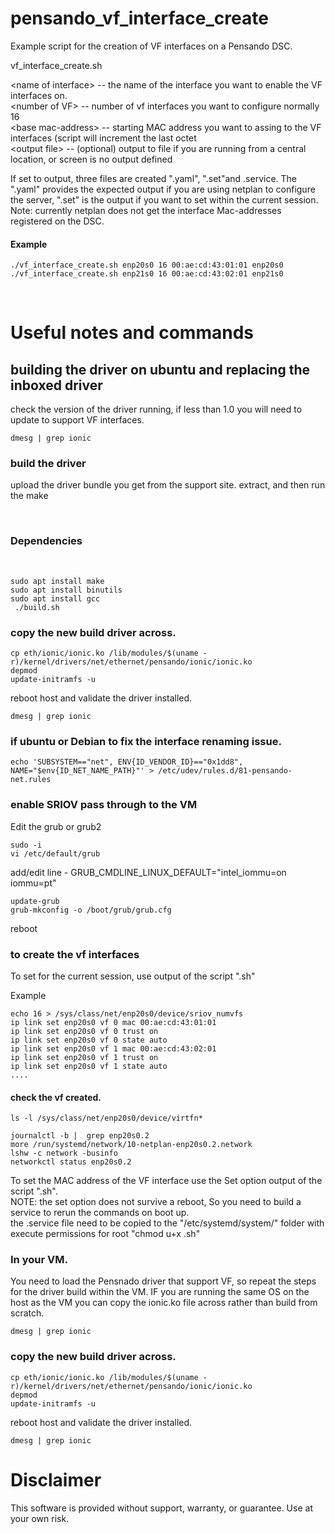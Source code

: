 # pensando_vf_interface_create

Example script for the creation of VF interfaces on a Pensando DSC.

vf_interface_create.sh <name of interface> <number of VF> <base mac-address> <output file>
  
\<name of interface> -- the name of the interface you want to enable the VF interfaces on. <br>
\<number of VF> -- number of vf interfaces you want to configure normally 16 <br>
\<base mac-address> -- starting MAC address you want to assing to the VF interfaces (script will increment the last octet<br>
\<output file> -- (optional) output to file if you are running from a central location, or screen is no output defined <br>
  
If set to output, three files are created ".yaml", ".set"and .service. The ".yaml" provides the expected output if you are using netplan to configure the server, ".set" is the output if you want to set within the current session. <br>
  Note: currently netplan does not get the interface Mac-addresses registered on the DSC. <br>
  
  #### Example
  ```
  ./vf_interface_create.sh enp20s0 16 00:ae:cd:43:01:01 enp20s0
  ./vf_interface_create.sh enp21s0 16 00:ae:cd:43:02:01 enp21s0
  ```
  <br>

# Useful notes and commands
  
##  building the driver on ubuntu and replacing the inboxed driver
check the version of the driver running, if less than 1.0 you will need to update to support VF interfaces.
  ```
dmesg | grep ionic
``` 

  ### build the driver
upload the driver bundle you get from the support site.
extract, and then run the make 

  <br>
  
###  Dependencies
  <br>
  
```
sudo apt install make
sudo apt install binutils
sudo apt install gcc
 ./build.sh
```


###  copy the new build driver across.
```
cp eth/ionic/ionic.ko /lib/modules/$(uname -r)/kernel/drivers/net/ethernet/pensando/ionic/ionic.ko
depmod
update-initramfs -u
```
  reboot host and validate the driver installed. 
```
dmesg | grep ionic
```
  
### if ubuntu or Debian to fix the interface renaming issue.
  ```
  echo 'SUBSYSTEM=="net", ENV{ID_VENDOR_ID}=="0x1dd8", NAME="$env{ID_NET_NAME_PATH}"' > /etc/udev/rules.d/81-pensando-net.rules
  ```
  
 ### enable SRIOV pass through to the VM
  Edit the grub or grub2
```
sudo -i
vi /etc/default/grub
```
add/edit line - GRUB_CMDLINE_LINUX_DEFAULT="intel_iommu=on iommu=pt"
```
update-grub
grub-mkconfig -o /boot/grub/grub.cfg
```
reboot

  ### to create the vf interfaces
  To set for the current session, use output of the script ".sh"

  Example
  ```
echo 16 > /sys/class/net/enp20s0/device/sriov_numvfs
ip link set enp20s0 vf 0 mac 00:ae:cd:43:01:01
ip link set enp20s0 vf 0 trust on
ip link set enp20s0 vf 0 state auto
ip link set enp20s0 vf 1 mac 00:ae:cd:43:02:01
ip link set enp20s0 vf 1 trust on
ip link set enp20s0 vf 1 state auto
....
  ```

  #### check the vf created.
`ls -l /sys/class/net/enp20s0/device/virtfn*`
```
journalctl -b |  grep enp20s0.2
more /run/systemd/network/10-netplan-enp20s0.2.network
lshw -c network -businfo
networkctl status enp20s0.2
 ```
  
  To set the MAC address of the VF interface use the Set option output of the script ".sh". <br>
  NOTE: the set option does not survive a reboot, So you need to build a service to rerun the commands on boot up. <br>
  the <output file name>.service file need to be copied to the "/etc/systemd/system/" folder with execute permissions for root "chmod u+x <output file name>.sh"
  
  
  ### In your VM. 
  You need to load the Pensnado driver that support VF, so repeat the steps for the driver build within the VM.
  IF you are running the same OS on the host as the VM you can copy the ionic.ko file across rather than build from scratch.
  
  ```
dmesg | grep ionic
``` 

###  copy the new build driver across.
```
cp eth/ionic/ionic.ko /lib/modules/$(uname -r)/kernel/drivers/net/ethernet/pensando/ionic/ionic.ko
depmod
update-initramfs -u
```
  reboot host and validate the driver installed. 
```
dmesg | grep ionic
```
  
  
  
#  Disclaimer
This software is provided without support, warranty, or guarantee. Use at your own risk.
  
